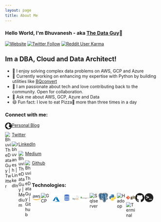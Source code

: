 ```yaml
---
layout: page
title: About Me
---
```

### Hello World, I'm Bhuvanesh - aka [The Data Guy](https://thedataguy.in)👋
[![Website](https://img.shields.io/website?label=TheDataGuy.IN&style=for-the-badge&up_message=UP&url=https%3A%2F%2Fthedataguy.in)](https://thedataguy.in)
[![Twitter Follow](https://img.shields.io/twitter/follow/BhuviTheDataGuy?color=%231DA1F2&label=Follow%20me%20on%20Twitter&logo=Twitter&style=for-the-badge)](https://twitter.com/BhuviTheDataGuy)
[![Reddit User Karma](https://img.shields.io/reddit/user-karma/combined/TheSQLadmin?label=Reddit%20Karma&logo=reddit&style=for-the-badge)](https://reddit.com/u/thesqladmin)

## Im a DBA, Cloud and Data Architect!

- 🔭 I enjoy solving complex data problems on AWS, GCP and Azure
- 🌱 Currently working on enhancing my expertise with Python by building utilities like [BQconvert](https://github.com/searceinc/BQconvert)
- 👯 I am passionate about tech and love contributing back to the community. Open for collaboration. 
- 💬 Ask me about AWS, GCP, Azure and Data
- 😄 Fun fact: I love to eat Pizza🍕 more than three times in a day

### Connect with me:

[<img align="left" alt="thedataguy.in" width="22px" src="https://raw.githubusercontent.com/iconic/open-iconic/master/svg/globe.svg" />]()[Personal Blog](https://thedataguy.in)

[<img align="left" alt="BhuviTheDataGuy | Twitter" width="22px" src="https://cdn.jsdelivr.net/npm/simple-icons@v3/icons/twitter.svg" />]()[Twitter](https://twitter.com/BhuviTheDataGuy)

[<img align="left" alt="rbhuvanesh | LinkedIn" width="22px" src="https://cdn.jsdelivr.net/npm/simple-icons@v3/icons/linkedin.svg" />]()[LinkedIn](https://www.linkedin.com/in/rbhuvanesh/)

[<img align="left" alt="BhuviTheDataGuy | Medium" width="22px" src="https://cdn.jsdelivr.net/npm/simple-icons@v3/icons/medium.svg" />]()[Medium](https://medium.com/@BhuviTheDataGuy)

[<img align="left" alt="BhuviTheDataGuy | Github" width="22px" src="https://simpleicons.org/icons/github.svg" />]()[Github](https://github.com/BhuviTheDataGuy)


<br />

### Technologies:

[<img align="left" alt="AWS" width="30px" src="https://raw.githubusercontent.com/github/explore/fbceb94436312b6dacde68d122a5b9c7d11f9524/topics/aws/aws.png" />]()
[<img align="left" alt="GCP" width="30px" src="https://seeklogo.com/images/G/google-cloud-logo-ADE788217F-seeklogo.com.png" />]()
[<img align="left" alt="Azure" width="40px" src="https://raw.githubusercontent.com/github/explore/80688e429a7d4ef2fca1e82350fe8e3517d3494d/topics/azure/azure.png" />]()
[<img align="left" alt="SQL" width="30px" src="https://raw.githubusercontent.com/github/explore/80688e429a7d4ef2fca1e82350fe8e3517d3494d/topics/sql/sql.png" />]()
[<img align="left" alt="MySQL" width="30px" src="https://raw.githubusercontent.com/github/explore/80688e429a7d4ef2fca1e82350fe8e3517d3494d/topics/mysql/mysql.png" />]()
[<img align="left" alt="MongoDB" width="30px" src="https://raw.githubusercontent.com/github/explore/80688e429a7d4ef2fca1e82350fe8e3517d3494d/topics/mongodb/mongodb.png" />]()
[<img align="left" alt="Sqlserver" width="30px" src="https://seeklogo.com/images/M/microsoft-sql-server-logo-96AF49E2B3-seeklogo.com.png" />]()
[<img align="left" alt="PostgreSQL" width="30px" src="https://raw.githubusercontent.com/github/explore/80688e429a7d4ef2fca1e82350fe8e3517d3494d/topics/postgresql/postgresql.png" />]()
[<img align="left" alt="Python" width="30px" src="https://raw.githubusercontent.com/github/explore/80688e429a7d4ef2fca1e82350fe8e3517d3494d/topics/python/python.png" />]()
[<img align="left" alt="Hadoop" width="30px" src="https://seeklogo.com/images/H/hadoop-logo-D36814CB84-seeklogo.com.png" />]()
[<img align="left" alt="Git" width="30px" src="https://raw.githubusercontent.com/github/explore/80688e429a7d4ef2fca1e82350fe8e3517d3494d/topics/git/git.png" />]()
[<img align="left" alt="GitHub" width="30px" src="https://raw.githubusercontent.com/github/explore/78df643247d429f6cc873026c0622819ad797942/topics/github/github.png" />]()
[<img align="left" alt="Terminal" width="30px" src="https://raw.githubusercontent.com/github/explore/80688e429a7d4ef2fca1e82350fe8e3517d3494d/topics/terminal/terminal.png" />]()
[<img align="left" alt="Terminal" width="30px" src="https://seeklogo.com/images/E/elasticsearch-logo-C75C4578EC-seeklogo.com.png" />]()

<br />